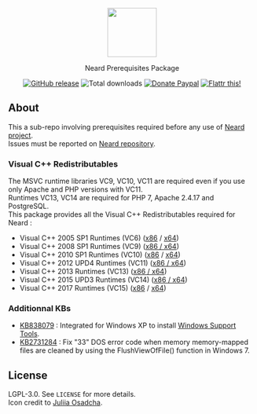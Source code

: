 <p align="center"><a href="http://neard.io" target="_blank"><img width="100" src="http://neard.io/img/logo-prereq.png"></a></p>
<p align="center">Neard Prerequisites Package</p>

<p align="center">
  <a href="https://github.com/crazy-max/neard-prerequisites/releases/latest"><img src="https://img.shields.io/github/release/crazy-max/neard-prerequisites.svg?style=flat-square" alt="GitHub release"></a>
  <img src="https://img.shields.io/github/downloads/crazy-max/neard-prerequisites/total.svg?style=flat-square" alt="Total downloads">
  <a href="https://www.paypal.com/cgi-bin/webscr?cmd=_s-xclick&hosted_button_id=6EALX9NDSRBAJ"><img src="https://img.shields.io/badge/donate-paypal-blue.svg?style=flat-square" alt="Donate Paypal"></a>
  <a href="https://flattr.com/submit/auto?user_id=crazymax&url=http://neard.io"><img src="https://img.shields.io/badge/flattr-this-green.svg?style=flat-square" alt="Flattr this!"></a>
</p>

## About

This a sub-repo involving prerequisites required before any use of [Neard project](https://github.com/crazy-max/neard).<br />
Issues must be reported on [Neard repository](https://github.com/crazy-max/neard/issues).

### Visual C++ Redistributables

The MSVC runtime libraries VC9, VC10, VC11 are required even if you use only Apache and PHP versions with VC11.<br />
Runtimes VC13, VC14 are required for PHP 7, Apache 2.4.17 and PostgreSQL.<br />
This package provides all the Visual C++ Redistributables required for Neard :

* Visual C++ 2005 SP1 Runtimes (VC6) ([x86](https://www.microsoft.com/en-US/download/details.aspx?id=5638) / [x64](https://www.microsoft.com/en-US/download/details.aspx?id=21254))
* Visual C++ 2008 SP1 Runtimes (VC9) ([x86 / x64](https://www.microsoft.com/en-US/download/details.aspx?id=26368))
* Visual C++ 2010 SP1 Runtimes (VC10) ([x86](http://www.microsoft.com/en-US/download/details.aspx?id=8328) / [x64](https://www.microsoft.com/en-US/download/details.aspx?id=13523))
* Visual C++ 2012 UPD4 Runtimes (VC11) ([x86 / x64](http://www.microsoft.com/en-US/download/details.aspx?id=30679))
* Visual C++ 2013 Runtimes (VC13) ([x86 / x64](https://www.microsoft.com/en-US/download/details.aspx?id=40784))
* Visual C++ 2015 UPD3 Runtimes (VC14) ([x86 / x64](https://www.microsoft.com/en-US/download/details.aspx?id=53587))
* Visual C++ 2017 Runtimes (VC15) ([x86](https://go.microsoft.com/fwlink/?LinkId=746571) / [x64](https://go.microsoft.com/fwlink/?LinkId=746572))

### Additionnal KBs

* [KB838079](http://support.microsoft.com/kb/838079) : Integrated for Windows XP to install [Windows Support Tools](http://www.microsoft.com/en-us/download/details.aspx?id=18546).
* [KB2731284](http://support.microsoft.com/kb/2731284) : Fix "33" DOS error code when memory memory-mapped files are cleaned by using the FlushViewOfFile() function in Windows 7.

## License

LGPL-3.0. See `LICENSE` for more details.<br />
Icon credit to [Juliia Osadcha](https://www.iconfinder.com/iconsets/web-ui-3).
